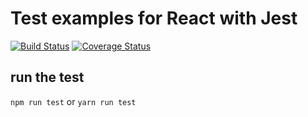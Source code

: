 # Test examples for React with Jest

[![Build Status](https://img.shields.io/travis/linmic/react-jest-example.svg?style=flat-square)](https://travis-ci.org/linmic/react-jest-example)
[![Coverage Status](https://img.shields.io/coveralls/linmic/react-jest-example.svg?style=flat-square)](https://coveralls.io/github/linmic/react-jest-example?branch=master)

## run the test

`npm run test` or `yarn run test`
